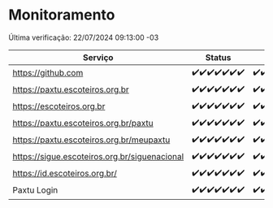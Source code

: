# Monitoramento

Última verificação: 22/07/2024 09:13:00 -03

|Serviço|Status|Últimas 24h|
|---|---|---|
|https://github.com|<span title="2024-07-15: OK=23">✔️</span><span title="2024-07-16: OK=24">✔️</span><span title="2024-07-17: OK=24">✔️</span><span title="2024-07-18: OK=23">✔️</span><span title="2024-07-19: OK=23">✔️</span><span title="2024-07-20: OK=24">✔️</span><span title="2024-07-21: OK=12">✔️</span>|<span title="21/07/2024 10:07:00 -03 : 200">✔️</span><span title="21/07/2024 11:06:00 -03 : 200">✔️</span><span title="21/07/2024 12:07:00 -03 : 200">✔️</span><span title="21/07/2024 13:09:00 -03 : 200">✔️</span><span title="21/07/2024 14:04:00 -03 : 200">✔️</span><span title="21/07/2024 15:08:00 -03 : 200">✔️</span><span title="21/07/2024 16:03:00 -03 : 200">✔️</span><span title="21/07/2024 17:08:00 -03 : 200">✔️</span><span title="21/07/2024 18:05:00 -03 : 200">✔️</span><span title="21/07/2024 19:06:00 -03 : 200">✔️</span><span title="21/07/2024 20:06:00 -03 : 200">✔️</span><span title="21/07/2024 21:36:00 -03 : 200">✔️</span><span title="21/07/2024 23:00:00 -03 : 200">✔️</span><span title="22/07/2024 00:09:00 -03 : 200">✔️</span><span title="22/07/2024 01:09:00 -03 : 200">✔️</span><span title="22/07/2024 02:08:00 -03 : 200">✔️</span><span title="22/07/2024 03:10:00 -03 : 200">✔️</span><span title="22/07/2024 04:07:00 -03 : 200">✔️</span><span title="22/07/2024 05:11:00 -03 : 200">✔️</span><span title="22/07/2024 06:09:00 -03 : 200">✔️</span><span title="22/07/2024 07:08:00 -03 : 200">✔️</span><span title="22/07/2024 08:06:00 -03 : 200">✔️</span><span title="22/07/2024 09:13:00 -03 : 200">✔️</span>|
|https://paxtu.escoteiros.org.br|<span title="2024-07-15: OK=23">✔️</span><span title="2024-07-16: OK=24">✔️</span><span title="2024-07-17: OK=24">✔️</span><span title="2024-07-18: OK=23">✔️</span><span title="2024-07-19: OK=23">✔️</span><span title="2024-07-20: OK=24">✔️</span><span title="2024-07-21: OK=12">✔️</span>|<span title="21/07/2024 10:07:00 -03 : 200">✔️</span><span title="21/07/2024 11:06:00 -03 : 200">✔️</span><span title="21/07/2024 12:07:00 -03 : 200">✔️</span><span title="21/07/2024 13:09:00 -03 : 200">✔️</span><span title="21/07/2024 14:04:00 -03 : 200">✔️</span><span title="21/07/2024 15:08:00 -03 : 200">✔️</span><span title="21/07/2024 16:03:00 -03 : 200">✔️</span><span title="21/07/2024 17:08:00 -03 : 200">✔️</span><span title="21/07/2024 18:05:00 -03 : 200">✔️</span><span title="21/07/2024 19:06:00 -03 : 200">✔️</span><span title="21/07/2024 20:06:00 -03 : 200">✔️</span><span title="21/07/2024 21:36:00 -03 : 200">✔️</span><span title="21/07/2024 23:00:00 -03 : 200">✔️</span><span title="22/07/2024 00:09:00 -03 : 200">✔️</span><span title="22/07/2024 01:09:00 -03 : 200">✔️</span><span title="22/07/2024 02:08:00 -03 : 200">✔️</span><span title="22/07/2024 03:10:00 -03 : 200">✔️</span><span title="22/07/2024 04:07:00 -03 : 200">✔️</span><span title="22/07/2024 05:11:00 -03 : 200">✔️</span><span title="22/07/2024 06:09:00 -03 : 200">✔️</span><span title="22/07/2024 07:08:00 -03 : 200">✔️</span><span title="22/07/2024 08:06:00 -03 : 200">✔️</span><span title="22/07/2024 09:13:00 -03 : 200">✔️</span>|
|https://escoteiros.org.br|<span title="2024-07-15: OK=23">✔️</span><span title="2024-07-16: OK=24">✔️</span><span title="2024-07-17: OK=24">✔️</span><span title="2024-07-18: OK=23">✔️</span><span title="2024-07-19: OK=23">✔️</span><span title="2024-07-20: OK=24">✔️</span><span title="2024-07-21: OK=12">✔️</span>|<span title="21/07/2024 10:07:00 -03 : 200">✔️</span><span title="21/07/2024 11:06:00 -03 : 200">✔️</span><span title="21/07/2024 12:07:00 -03 : 200">✔️</span><span title="21/07/2024 13:09:00 -03 : 200">✔️</span><span title="21/07/2024 14:04:00 -03 : 200">✔️</span><span title="21/07/2024 15:08:00 -03 : 200">✔️</span><span title="21/07/2024 16:03:00 -03 : 200">✔️</span><span title="21/07/2024 17:08:00 -03 : 200">✔️</span><span title="21/07/2024 18:05:00 -03 : 200">✔️</span><span title="21/07/2024 19:06:00 -03 : 200">✔️</span><span title="21/07/2024 20:06:00 -03 : 200">✔️</span><span title="21/07/2024 21:36:00 -03 : 200">✔️</span><span title="21/07/2024 23:00:00 -03 : 200">✔️</span><span title="22/07/2024 00:09:00 -03 : 200">✔️</span><span title="22/07/2024 01:09:00 -03 : 200">✔️</span><span title="22/07/2024 02:08:00 -03 : 200">✔️</span><span title="22/07/2024 03:10:00 -03 : 200">✔️</span><span title="22/07/2024 04:07:00 -03 : 200">✔️</span><span title="22/07/2024 05:11:00 -03 : 200">✔️</span><span title="22/07/2024 06:09:00 -03 : 200">✔️</span><span title="22/07/2024 07:08:00 -03 : 200">✔️</span><span title="22/07/2024 08:06:00 -03 : 200">✔️</span><span title="22/07/2024 09:13:00 -03 : 200">✔️</span>|
|https://paxtu.escoteiros.org.br/paxtu|<span title="2024-07-15: OK=23">✔️</span><span title="2024-07-16: OK=24">✔️</span><span title="2024-07-17: OK=24">✔️</span><span title="2024-07-18: OK=23">✔️</span><span title="2024-07-19: OK=23">✔️</span><span title="2024-07-20: OK=24">✔️</span><span title="2024-07-21: OK=12">✔️</span>|<span title="21/07/2024 10:07:00 -03 : 200">✔️</span><span title="21/07/2024 11:06:00 -03 : 200">✔️</span><span title="21/07/2024 12:07:00 -03 : 200">✔️</span><span title="21/07/2024 13:09:00 -03 : 200">✔️</span><span title="21/07/2024 14:04:00 -03 : 200">✔️</span><span title="21/07/2024 15:08:00 -03 : 200">✔️</span><span title="21/07/2024 16:03:00 -03 : 200">✔️</span><span title="21/07/2024 17:08:00 -03 : 200">✔️</span><span title="21/07/2024 18:05:00 -03 : 200">✔️</span><span title="21/07/2024 19:06:00 -03 : 200">✔️</span><span title="21/07/2024 20:07:00 -03 : 200">✔️</span><span title="21/07/2024 21:36:00 -03 : 200">✔️</span><span title="21/07/2024 23:00:00 -03 : 200">✔️</span><span title="22/07/2024 00:09:00 -03 : 200">✔️</span><span title="22/07/2024 01:09:00 -03 : 200">✔️</span><span title="22/07/2024 02:08:00 -03 : 200">✔️</span><span title="22/07/2024 03:11:00 -03 : 200">✔️</span><span title="22/07/2024 04:07:00 -03 : 200">✔️</span><span title="22/07/2024 05:11:00 -03 : 200">✔️</span><span title="22/07/2024 06:09:00 -03 : 200">✔️</span><span title="22/07/2024 07:08:00 -03 : 200">✔️</span><span title="22/07/2024 08:06:00 -03 : 200">✔️</span><span title="22/07/2024 09:13:00 -03 : 200">✔️</span>|
|https://paxtu.escoteiros.org.br/meupaxtu|<span title="2024-07-15: OK=23">✔️</span><span title="2024-07-16: OK=24">✔️</span><span title="2024-07-17: OK=24">✔️</span><span title="2024-07-18: OK=23">✔️</span><span title="2024-07-19: OK=23">✔️</span><span title="2024-07-20: OK=24">✔️</span><span title="2024-07-21: OK=12">✔️</span>|<span title="21/07/2024 10:07:00 -03 : 200">✔️</span><span title="21/07/2024 11:06:00 -03 : 200">✔️</span><span title="21/07/2024 12:07:00 -03 : 200">✔️</span><span title="21/07/2024 13:09:00 -03 : 200">✔️</span><span title="21/07/2024 14:04:00 -03 : 200">✔️</span><span title="21/07/2024 15:08:00 -03 : 200">✔️</span><span title="21/07/2024 16:03:00 -03 : 200">✔️</span><span title="21/07/2024 17:08:00 -03 : 200">✔️</span><span title="21/07/2024 18:05:00 -03 : 200">✔️</span><span title="21/07/2024 19:06:00 -03 : 200">✔️</span><span title="21/07/2024 20:07:00 -03 : 200">✔️</span><span title="21/07/2024 21:36:00 -03 : 200">✔️</span><span title="21/07/2024 23:00:00 -03 : 200">✔️</span><span title="22/07/2024 00:09:00 -03 : 200">✔️</span><span title="22/07/2024 01:09:00 -03 : 200">✔️</span><span title="22/07/2024 02:08:00 -03 : 200">✔️</span><span title="22/07/2024 03:11:00 -03 : 200">✔️</span><span title="22/07/2024 04:07:00 -03 : 200">✔️</span><span title="22/07/2024 05:11:00 -03 : 200">✔️</span><span title="22/07/2024 06:09:00 -03 : 200">✔️</span><span title="22/07/2024 07:08:00 -03 : 200">✔️</span><span title="22/07/2024 08:06:00 -03 : 200">✔️</span><span title="22/07/2024 09:13:00 -03 : 200">✔️</span>|
|https://sigue.escoteiros.org.br/siguenacional|<span title="2024-07-15: OK=23">✔️</span><span title="2024-07-16: OK=24">✔️</span><span title="2024-07-17: OK=24">✔️</span><span title="2024-07-18: OK=23">✔️</span><span title="2024-07-19: OK=23">✔️</span><span title="2024-07-20: OK=24">✔️</span><span title="2024-07-21: OK=12">✔️</span>|<span title="21/07/2024 10:07:00 -03 : 200">✔️</span><span title="21/07/2024 11:06:00 -03 : 200">✔️</span><span title="21/07/2024 12:07:00 -03 : 200">✔️</span><span title="21/07/2024 13:09:00 -03 : 200">✔️</span><span title="21/07/2024 14:04:00 -03 : 200">✔️</span><span title="21/07/2024 15:08:00 -03 : 200">✔️</span><span title="21/07/2024 16:03:00 -03 : 200">✔️</span><span title="21/07/2024 17:08:00 -03 : 200">✔️</span><span title="21/07/2024 18:05:00 -03 : 200">✔️</span><span title="21/07/2024 19:06:00 -03 : 200">✔️</span><span title="21/07/2024 20:07:00 -03 : 200">✔️</span><span title="21/07/2024 21:36:00 -03 : 200">✔️</span><span title="21/07/2024 23:00:00 -03 : 200">✔️</span><span title="22/07/2024 00:09:00 -03 : 200">✔️</span><span title="22/07/2024 01:09:00 -03 : 200">✔️</span><span title="22/07/2024 02:08:00 -03 : 200">✔️</span><span title="22/07/2024 03:11:00 -03 : 200">✔️</span><span title="22/07/2024 04:07:00 -03 : 200">✔️</span><span title="22/07/2024 05:11:00 -03 : 200">✔️</span><span title="22/07/2024 06:09:00 -03 : 200">✔️</span><span title="22/07/2024 07:08:00 -03 : 200">✔️</span><span title="22/07/2024 08:06:00 -03 : 200">✔️</span><span title="22/07/2024 09:13:00 -03 : 200">✔️</span>|
|https://id.escoteiros.org.br/|<span title="2024-07-15: OK=23">✔️</span><span title="2024-07-16: OK=24">✔️</span><span title="2024-07-17: OK=24">✔️</span><span title="2024-07-18: OK=23">✔️</span><span title="2024-07-19: OK=23">✔️</span><span title="2024-07-20: OK=24">✔️</span><span title="2024-07-21: OK=12">✔️</span>|<span title="21/07/2024 10:07:00 -03 : 200">✔️</span><span title="21/07/2024 11:06:00 -03 : 200">✔️</span><span title="21/07/2024 12:07:00 -03 : 200">✔️</span><span title="21/07/2024 13:09:00 -03 : 200">✔️</span><span title="21/07/2024 14:04:00 -03 : 200">✔️</span><span title="21/07/2024 15:08:00 -03 : 200">✔️</span><span title="21/07/2024 16:03:00 -03 : 200">✔️</span><span title="21/07/2024 17:08:00 -03 : 200">✔️</span><span title="21/07/2024 18:05:00 -03 : 200">✔️</span><span title="21/07/2024 19:06:00 -03 : 200">✔️</span><span title="21/07/2024 20:07:00 -03 : 200">✔️</span><span title="21/07/2024 21:36:00 -03 : 200">✔️</span><span title="21/07/2024 23:00:00 -03 : 200">✔️</span><span title="22/07/2024 00:09:00 -03 : 200">✔️</span><span title="22/07/2024 01:09:00 -03 : 200">✔️</span><span title="22/07/2024 02:08:00 -03 : 200">✔️</span><span title="22/07/2024 03:11:00 -03 : 200">✔️</span><span title="22/07/2024 04:07:00 -03 : 200">✔️</span><span title="22/07/2024 05:11:00 -03 : 200">✔️</span><span title="22/07/2024 06:09:00 -03 : 200">✔️</span><span title="22/07/2024 07:08:00 -03 : 200">✔️</span><span title="22/07/2024 08:06:00 -03 : 200">✔️</span><span title="22/07/2024 09:13:00 -03 : 200">✔️</span>|
|Paxtu Login|<span title="2024-07-15: OK=23">✔️</span><span title="2024-07-16: OK=24">✔️</span><span title="2024-07-17: OK=24">✔️</span><span title="2024-07-18: OK=23">✔️</span><span title="2024-07-19: OK=23">✔️</span><span title="2024-07-20: OK=24">✔️</span><span title="2024-07-21: OK=12">✔️</span>|<span title="21/07/2024 10:07:00 -03 : 200">✔️</span><span title="21/07/2024 11:06:00 -03 : 200">✔️</span><span title="21/07/2024 12:07:00 -03 : 200">✔️</span><span title="21/07/2024 13:09:00 -03 : 200">✔️</span><span title="21/07/2024 14:04:00 -03 : 200">✔️</span><span title="21/07/2024 15:08:00 -03 : 200">✔️</span><span title="21/07/2024 16:03:00 -03 : 200">✔️</span><span title="21/07/2024 17:08:00 -03 : 200">✔️</span><span title="21/07/2024 18:05:00 -03 : 200">✔️</span><span title="21/07/2024 19:06:00 -03 : 200">✔️</span><span title="21/07/2024 20:07:00 -03 : 200">✔️</span><span title="21/07/2024 21:36:00 -03 : 200">✔️</span><span title="21/07/2024 23:00:00 -03 : 200">✔️</span><span title="22/07/2024 00:09:00 -03 : 200">✔️</span><span title="22/07/2024 01:09:00 -03 : 200">✔️</span><span title="22/07/2024 02:08:00 -03 : 200">✔️</span><span title="22/07/2024 03:11:00 -03 : 200">✔️</span><span title="22/07/2024 04:07:00 -03 : 200">✔️</span><span title="22/07/2024 05:11:00 -03 : 200">✔️</span><span title="22/07/2024 06:09:00 -03 : 200">✔️</span><span title="22/07/2024 07:08:00 -03 : 200">✔️</span><span title="22/07/2024 08:06:00 -03 : 200">✔️</span><span title="22/07/2024 09:13:00 -03 : 200">✔️</span>|

